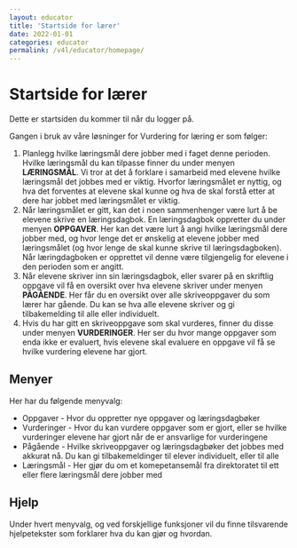 ```yaml
---
layout: educator
title: 'Startside for lærer'
date: 2022-01-01
categories: educator
permalink: /v4l/educator/homepage/
---
```

# Startside for lærer

Dette er startsiden du kommer til når du logger på.

Gangen i bruk av våre løsninger for Vurdering for læring er som følger:

1. Planlegg hvilke læringsmål dere jobber med i faget denne perioden. Hvilke læringsmål du kan tilpasse finner du under menyen **LÆRINGSMÅL**. Vi tror at det å forklare i samarbeid med elevene hvilke læringsmål det jobbes med er viktig. Hvorfor læringsmålet er nyttig, og hva det forventes at elevene skal kunne og hva de skal forstå etter at dere har jobbet med læringsmålet er viktig.
2. Når læringsmålet er gitt, kan det i noen sammenhenger være lurt å be elevene skrive en læringsdagbok. En læringsdagbok oppretter du under menyen **OPPGAVER**. Her kan det være lurt å angi hvilke læringsmål dere jobber med, og hvor lenge det er ønskelig at elevene jobber med læringsmålet (og hvor lenge de skal kunne skrive til læringsdagboken). Når læringdagboken er opprettet vil denne være tilgjengelig for elevene i den perioden som er angitt.
3. Når elevene skriver inn sin læringsdagbok, eller svarer på en skriftlig oppgave vil få en oversikt over hva elevene skriver under menyen **PÅGÅENDE**. Her får du en oversikt over alle skriveoppgaver du som lærer har gående. Du kan se hva alle elevene skriver og gi tilbakemelding til alle eller individuelt.
4. Hvis du har gitt en skriveoppgave som skal vurderes, finner du disse under menyen **VURDERINGER**. Her ser du hvor mange oppgaver som enda ikke er evaluert, hvis elevene skal evaluere en oppgave vil få se hvilke vurdering elevene har gjort.

## Menyer

Her har du følgende menyvalg:
* Oppgaver - Hvor du oppretter nye oppgaver og læringsdagbøker
* Vurderinger - Hvor du kan vurdere oppgaver som er gjort, eller se hvilke vurderinger elevene har gjort når de er ansvarlige for vurderingene
* Pågående - Hvilke skriveoppgaver og læringsdagbøker det jobbes med akkurat nå. Du kan gi tilbakemeldinger til elever individuelt, eller til alle
* Læringsmål - Her gjør du om et komepetansemål fra direktoratet til ett eller flere læringsmål dere jobber med

## Hjelp

Under hvert menyvalg, og ved forskjellige funksjoner vil du finne tilsvarende hjelpetekster som forklarer hva du kan gjør og hvordan.